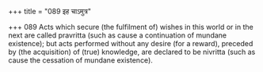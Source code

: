 +++
title = "089 इह चाऽमुत्र"

+++
089	Acts which secure (the fulfilment of) wishes in this world or in the next are called pravritta (such as cause a continuation of mundane existence); but acts performed without any desire (for a reward), preceded by (the acquisition) of (true) knowledge, are declared to be nivritta (such as cause the cessation of mundane existence).